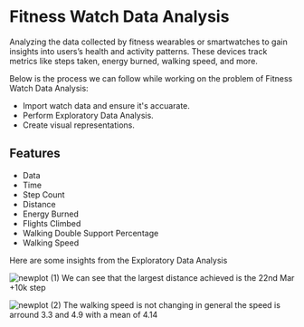 # Fitness Watch Data Analysis
Analyzing the data collected by fitness wearables or smartwatches to gain insights into users’s health and activity patterns. These devices track metrics like steps taken, energy burned, walking speed, and more.

Below is the process we can follow while working on the problem of Fitness Watch Data Analysis:
- Import watch data and ensure it's accuarate.
- Perform Exploratory Data Analysis.
- Create visual representations.

## Features
* Data
* Time
* Step Count
* Distance
* Energy Burned
* Flights Climbed
* Walking Double Support Percentage
* Walking Speed

Here are some insights from the Exploratory Data Analysis

![newplot (1)](https://github.com/Sohaib18-12/fitness_watch_data/assets/114408167/e4ebd13b-af8d-40d8-bb63-dc305c1827b2)
We can see that the largest distance achieved is the 22nd Mar +10k step

![newplot (2)](https://github.com/Sohaib18-12/fitness_watch_data/assets/114408167/7c3009ac-cf3e-46c4-8749-2689f87e80ff)
The walking speed is not changing in general the speed is arround 3.3 and 4.9 with a mean of 4.14
